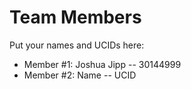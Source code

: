 # Team Members

Put your names and UCIDs here:

- Member #1: Joshua Jipp -- 30144999
- Member #2: Name -- UCID
